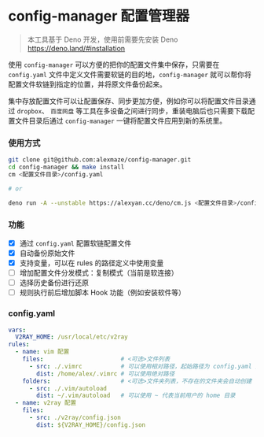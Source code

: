 # config-manager 配置管理器

> 本工具基于 Deno 开发，使用前需要先安装 Deno https://deno.land/#installation

使用 `config-manager` 可以方便的把你的配置文件集中保存，只需要在 `config.yaml` 文件中定义文件需要软链的目的地，`config-manager` 就可以帮你将配置文件软链到指定的位置，并将原文件备份起来。

集中存放配置文件可以让配置保存、同步更加方便，例如你可以将配置文件目录通过 `dropbox`、 `百度网盘` 等工具在多设备之间进行同步，重装电脑后也只需要下载配置文件目录后通过 `config-manager` 一键将配置文件应用到新的系统里。

### 使用方式

```sh
git clone git@github.com:alexmaze/config-manager.git
cd config-manager && make install
cm <配置文件目录>/config.yaml

# or

deno run -A --unstable https://alexyan.cc/deno/cm.js <配置文件目录>/config.yaml
```

### 功能

- [x] 通过 `config.yaml` 配置软链配置文件
- [x] 自动备份原始文件
- [x] 支持变量，可以在 rules 的路径定义中使用变量
- [ ] 增加配置文件分发模式：复制模式（当前是软连接）
- [ ] 选择历史备份进行还原
- [ ] 规则执行前后增加脚本 Hook 功能（例如安装软件等）

### config.yaml

```yaml
vars:
  V2RAY_HOME: /usr/local/etc/v2ray
rules:
  - name: vim 配置
    files:                      # <可选>文件列表
      - src: ./.vimrc           # 可以使用相对路径，起始路径为 config.yaml 文件所在目录
        dist: /home/alex/.vimrc # 可以使用绝对路径
    folders:                    # <可选>文件夹列表，不存在的文件夹会自动创建
      - src: ./.vim/autoload
        dist: ~/.vim/autoload   # 可以使用 ~ 代表当前用户的 home 目录
  - name: v2ray 配置
    files:
      - src: ./v2ray/config.json
        dist: ${V2RAY_HOME}/config.json
```
